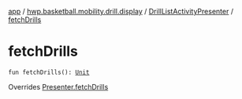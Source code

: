 [app](../../index.md) / [hwp.basketball.mobility.drill.display](../index.md) / [DrillListActivityPresenter](index.md) / [fetchDrills](.)

# fetchDrills

`fun fetchDrills(): `[`Unit`](https://kotlinlang.org/api/latest/jvm/stdlib/kotlin/-unit/index.html)

Overrides [Presenter.fetchDrills](../-drill-list-activity-contract/-presenter/fetch-drills.md)

